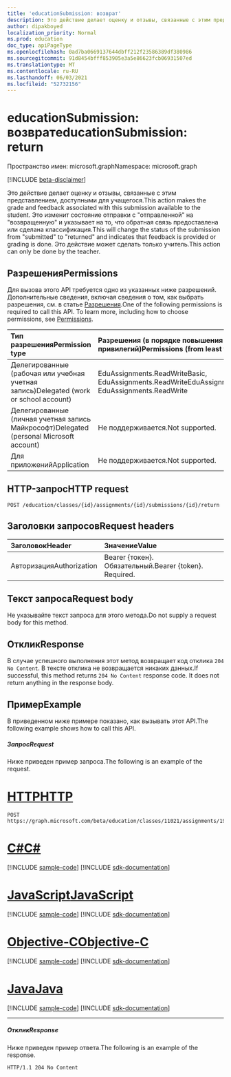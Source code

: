 ```yaml
---
title: 'educationSubmission: возврат'
description: Это действие делает оценку и отзывы, связанные с этим представлением, доступными для учащегося.
author: dipakboyed
localization_priority: Normal
ms.prod: education
doc_type: apiPageType
ms.openlocfilehash: 0ad7ba0669137644dbff212f23586389df380986
ms.sourcegitcommit: 91d8454bfff853905e3a5e86623fcb06931507ed
ms.translationtype: MT
ms.contentlocale: ru-RU
ms.lasthandoff: 06/03/2021
ms.locfileid: "52732156"
---
```

# <a name="educationsubmission-return"></a><span data-ttu-id="c36a4-103">educationSubmission: возврат</span><span class="sxs-lookup"><span data-stu-id="c36a4-103">educationSubmission: return</span></span>

<span data-ttu-id="c36a4-104">Пространство имен: microsoft.graph</span><span class="sxs-lookup"><span data-stu-id="c36a4-104">Namespace: microsoft.graph</span></span>

[!INCLUDE [beta-disclaimer](../../includes/beta-disclaimer.md)]

<span data-ttu-id="c36a4-105">Это действие делает оценку и отзывы, связанные с этим представлением, доступными для учащегося.</span><span class="sxs-lookup"><span data-stu-id="c36a4-105">This action makes the grade and feedback associated with this submission available to the student.</span></span> <span data-ttu-id="c36a4-106">Это изменит состояние отправки с "отправленной" на "возвращенную" и указывает на то, что обратная связь предоставлена или сделана классификация.</span><span class="sxs-lookup"><span data-stu-id="c36a4-106">This will change the status of the submission from "submitted" to "returned" and indicates that feedback is provided or grading is done.</span></span> <span data-ttu-id="c36a4-107">Это действие может сделать только учитель.</span><span class="sxs-lookup"><span data-stu-id="c36a4-107">This action can only be done by the teacher.</span></span>

## <a name="permissions"></a><span data-ttu-id="c36a4-108">Разрешения</span><span class="sxs-lookup"><span data-stu-id="c36a4-108">Permissions</span></span>
<span data-ttu-id="c36a4-p102">Для вызова этого API требуется одно из указанных ниже разрешений. Дополнительные сведения, включая сведения о том, как выбрать разрешения, см. в статье [Разрешения](/graph/permissions-reference).</span><span class="sxs-lookup"><span data-stu-id="c36a4-p102">One of the following permissions is required to call this API. To learn more, including how to choose permissions, see [Permissions](/graph/permissions-reference).</span></span>

|<span data-ttu-id="c36a4-111">Тип разрешения</span><span class="sxs-lookup"><span data-stu-id="c36a4-111">Permission type</span></span>      | <span data-ttu-id="c36a4-112">Разрешения (в порядке повышения привилегий)</span><span class="sxs-lookup"><span data-stu-id="c36a4-112">Permissions (from least to most privileged)</span></span>              |
|:--------------------|:---------------------------------------------------------|
|<span data-ttu-id="c36a4-113">Делегированные (рабочая или учебная учетная запись)</span><span class="sxs-lookup"><span data-stu-id="c36a4-113">Delegated (work or school account)</span></span> |  <span data-ttu-id="c36a4-114">EduAssignments.ReadWriteBasic, EduAssignments.ReadWrite</span><span class="sxs-lookup"><span data-stu-id="c36a4-114">EduAssignments.ReadWriteBasic, EduAssignments.ReadWrite</span></span>   |
|<span data-ttu-id="c36a4-115">Делегированные (личная учетная запись Майкрософт)</span><span class="sxs-lookup"><span data-stu-id="c36a4-115">Delegated (personal Microsoft account)</span></span> |  <span data-ttu-id="c36a4-116">Не поддерживается.</span><span class="sxs-lookup"><span data-stu-id="c36a4-116">Not supported.</span></span>  |
|<span data-ttu-id="c36a4-117">Для приложений</span><span class="sxs-lookup"><span data-stu-id="c36a4-117">Application</span></span> | <span data-ttu-id="c36a4-118">Не поддерживается.</span><span class="sxs-lookup"><span data-stu-id="c36a4-118">Not supported.</span></span> | 

## <a name="http-request"></a><span data-ttu-id="c36a4-119">HTTP-запрос</span><span class="sxs-lookup"><span data-stu-id="c36a4-119">HTTP request</span></span>
<!-- { "blockType": "ignored" } -->
```http
POST /education/classes/{id}/assignments/{id}/submissions/{id}/return
```
## <a name="request-headers"></a><span data-ttu-id="c36a4-120">Заголовки запросов</span><span class="sxs-lookup"><span data-stu-id="c36a4-120">Request headers</span></span>
| <span data-ttu-id="c36a4-121">Заголовок</span><span class="sxs-lookup"><span data-stu-id="c36a4-121">Header</span></span>       | <span data-ttu-id="c36a4-122">Значение</span><span class="sxs-lookup"><span data-stu-id="c36a4-122">Value</span></span> |
|:---------------|:--------|
| <span data-ttu-id="c36a4-123">Авторизация</span><span class="sxs-lookup"><span data-stu-id="c36a4-123">Authorization</span></span>  | <span data-ttu-id="c36a4-p103">Bearer {токен}. Обязательный.</span><span class="sxs-lookup"><span data-stu-id="c36a4-p103">Bearer {token}. Required.</span></span>  |

## <a name="request-body"></a><span data-ttu-id="c36a4-126">Текст запроса</span><span class="sxs-lookup"><span data-stu-id="c36a4-126">Request body</span></span>
<span data-ttu-id="c36a4-127">Не указывайте текст запроса для этого метода.</span><span class="sxs-lookup"><span data-stu-id="c36a4-127">Do not supply a request body for this method.</span></span>

## <a name="response"></a><span data-ttu-id="c36a4-128">Отклик</span><span class="sxs-lookup"><span data-stu-id="c36a4-128">Response</span></span>
<span data-ttu-id="c36a4-p104">В случае успешного выполнения этот метод возвращает код отклика `204 No Content`. В тексте отклика не возвращается никаких данных.</span><span class="sxs-lookup"><span data-stu-id="c36a4-p104">If successful, this method returns `204 No Content` response code. It does not return anything in the response body.</span></span>

## <a name="example"></a><span data-ttu-id="c36a4-131">Пример</span><span class="sxs-lookup"><span data-stu-id="c36a4-131">Example</span></span>
<span data-ttu-id="c36a4-132">В приведенном ниже примере показано, как вызывать этот API.</span><span class="sxs-lookup"><span data-stu-id="c36a4-132">The following example shows how to call this API.</span></span>
##### <a name="request"></a><span data-ttu-id="c36a4-133">Запрос</span><span class="sxs-lookup"><span data-stu-id="c36a4-133">Request</span></span>
<span data-ttu-id="c36a4-134">Ниже приведен пример запроса.</span><span class="sxs-lookup"><span data-stu-id="c36a4-134">The following is an example of the request.</span></span>

# <a name="http"></a>[<span data-ttu-id="c36a4-135">HTTP</span><span class="sxs-lookup"><span data-stu-id="c36a4-135">HTTP</span></span>](#tab/http)
<!-- {
  "blockType": "request",
  "name": "educationsubmission_return"
}-->

```http
POST https://graph.microsoft.com/beta/education/classes/11021/assignments/19002/submissions/850f51b7/return
```
# <a name="c"></a>[<span data-ttu-id="c36a4-136">C#</span><span class="sxs-lookup"><span data-stu-id="c36a4-136">C#</span></span>](#tab/csharp)
[!INCLUDE [sample-code](../includes/snippets/csharp/educationsubmission-return-csharp-snippets.md)]
[!INCLUDE [sdk-documentation](../includes/snippets/snippets-sdk-documentation-link.md)]

# <a name="javascript"></a>[<span data-ttu-id="c36a4-137">JavaScript</span><span class="sxs-lookup"><span data-stu-id="c36a4-137">JavaScript</span></span>](#tab/javascript)
[!INCLUDE [sample-code](../includes/snippets/javascript/educationsubmission-return-javascript-snippets.md)]
[!INCLUDE [sdk-documentation](../includes/snippets/snippets-sdk-documentation-link.md)]

# <a name="objective-c"></a>[<span data-ttu-id="c36a4-138">Objective-C</span><span class="sxs-lookup"><span data-stu-id="c36a4-138">Objective-C</span></span>](#tab/objc)
[!INCLUDE [sample-code](../includes/snippets/objc/educationsubmission-return-objc-snippets.md)]
[!INCLUDE [sdk-documentation](../includes/snippets/snippets-sdk-documentation-link.md)]

# <a name="java"></a>[<span data-ttu-id="c36a4-139">Java</span><span class="sxs-lookup"><span data-stu-id="c36a4-139">Java</span></span>](#tab/java)
[!INCLUDE [sample-code](../includes/snippets/java/educationsubmission-return-java-snippets.md)]
[!INCLUDE [sdk-documentation](../includes/snippets/snippets-sdk-documentation-link.md)]

---


##### <a name="response"></a><span data-ttu-id="c36a4-140">Отклик</span><span class="sxs-lookup"><span data-stu-id="c36a4-140">Response</span></span>
<span data-ttu-id="c36a4-141">Ниже приведен пример ответа.</span><span class="sxs-lookup"><span data-stu-id="c36a4-141">The following is an example of the response.</span></span>

<!-- {
  "blockType": "response",
  "truncated": true,
  "@odata.type": "microsoft.graph.educationAssignment"
} -->
```http
HTTP/1.1 204 No Content
```

<!-- uuid: 8fcb5dbc-d5aa-4681-8e31-b001d5168d79
2015-10-25 14:57:30 UTC -->
<!--
{
  "type": "#page.annotation",
  "description": "educationSubmission: return",
  "keywords": "",
  "section": "documentation",
  "tocPath": "",
  "suppressions": [
  ]
}
-->


